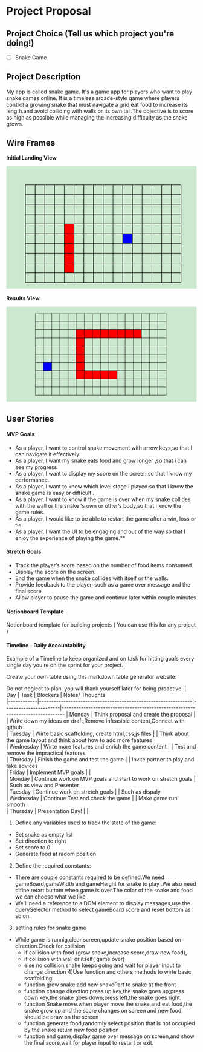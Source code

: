 # Project Proposal 

## Project Choice (Tell us which project you're doing!)

- [ ] Snake Game


## Project Description 

My app is called snake game. It's a game app for players who want to play snake games online. It is a timeless arcade-style game where players control a growing snake that must navigate a grid,eat food to increase its length.and avoid colliding with walls or its own tail.The objective is to score as high as possible while managing the increasing difficulty as the snake grows.

## Wire Frames

**Initial Landing View**

![image](https://github.com/BellaCheng28/snake-game/blob/main/1.png)

**Results View**

![image](https://github.com/BellaCheng28/snake-game/blob/main/2.png)

## User Stories

#### MVP Goals

- As a player, I want to control snake movement with arrow keys,so that I can navigate it effectively.
- As a player, I want  my snake eats food and grow longer ,so that i can see my progress
- As a player, I want to display my score on the screen,so that I know my performance.
- As a player, I want to know which level  stage i played.so that i know the snake game is easy or difficult .
- As a player, I want to know if the game is over when my snake collides with the wall or the snake 's own or other’s body,so that i know the game rules.
- As a player, I would like to be able to restart the game after a win, loss or tie.
- As a player, I want the UI to be engaging and out of the way so that I enjoy the experience of playing the game.\*\*

#### Stretch Goals

- Track the player’s score based on the number of food items consumed.
- Display the score on the screen.
- End the game when the snake collides with itself or the walls.
- Provide feedback to the player, such as a game over message and the final score.
- Allow player to pause the game and continue later within couple minutes


#### Notionboard Template
Notionboard template for building projects ( You can use this for any project )


#### Timeline - Daily Accountability
Example of a Timeline to keep organized and on task for hitting goals every single day you’re on the sprint for your project.

Create your own table using this markdown table generator website:


Do not neglect to plan, you will thank yourself later for being proactive!
| Day        |    Task                                                       |    Blockers           |  Notes/ Thoughts                  
|------------|---------------------------------------------------------------|-----------------------|-------------------------------------------------------------------------------
| Monday     | Think proposal and create the proposal                        |                       |  Write down my ideas on draft,Remove infeasible content,Connect with github       
| Tuesday    | Wirte basic scaffolding, create html,css,js files             |                       |  Think about the game layout and think about how to add more features            
| Wednesday  | Wirte more features and enrich the game content               |                       |  Test and remove the impractical features                        
| Thursday   | Finish the game and test the game                             |                       |  Invite partner to play and take advices                                          
| Friday     | Implement MVP goals                                           |                       |                              
| Monday     | Continue work on MVP goals and start to work on stretch goals |                       |  Such as view and Presenter                                                  
| Tuesday    | Continue work on stretch goals                                |                       |  Such as dispaly      
| Wednesday  | Continue Test and check the game                              |                       |  Make game run smooth                                
| Thursday   | Presentation Day!                                             |                       |                          

 1) Define any variables used to track the state of the game:
  - Set snake as empty list
  - Set direction to right
  - Set score to 0
  - Generate food at radom position

 2) Define the required constants:
  - There are couple constants required to be defined.We need gameBoard,gameWidth 
     and gameHeight for snake to play .We also need difine retart buttom when game 
     is over.The color of the snake and food we can choose what we like .
  - We'll need a reference to a DOM element to display messages,use the 
      querySelector method to select gameBoard score and reset bottom as so on. 

 3) setting rules for snake game 
  - While game is runnig,clear screen,update snake position based on direction.Check 
    for collision
       - if collision with food (grow snake,increase score,draw new food),
       - if collision with wall or itself( game over)
       - else no collision,snake keeps going and wait for player input to change 
         direction
  4)Use function and others methods to wirte basic scaffolding
       - function grow snake:add new snakePart to snake at the front
       - function change direction:press up key,the snake goes up;press down key,the 
          snake goes down;press left,the snake goes right.
       - function Snake move.when player move the snake,and eat food,the snake grow 
          up and the score changes on screen and new food should be draw on the 
          screen   
       - function generate food,randomly select position that is not occupied by the 
         snake return new food position
       - function end game,display game over message on screen,and show the final 
          score,wait for player input to restart or exit.


















